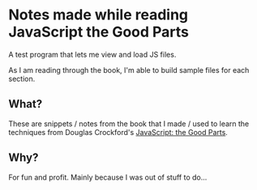 Notes made while reading JavaScript the Good Parts
================================

A test program that lets me view and load JS files.

As I am reading through the book, I'm able to build sample files for each section.



What?
------------------------------------------------------------
These are snippets / notes from the book that I made / used to learn the techniques from Douglas Crockford's <a href="http://jsninja.com">JavaScript: the Good Parts</a>. 


Why?
------------------------------------------------------------
For fun and profit. Mainly because I was out of stuff to do...